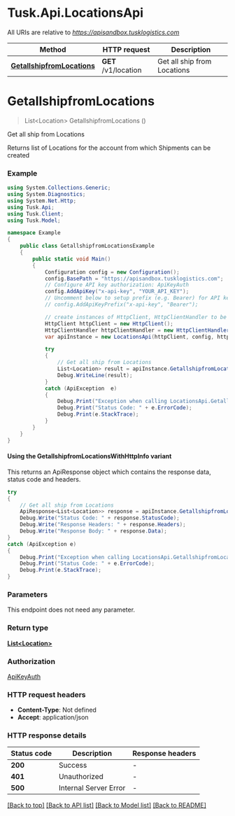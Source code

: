 # Tusk.Api.LocationsApi

All URIs are relative to *https://apisandbox.tusklogistics.com*

| Method | HTTP request | Description |
|--------|--------------|-------------|
| [**GetallshipfromLocations**](LocationsApi.md#getallshipfromlocations) | **GET** /v1/location | Get all ship from Locations |

<a id="getallshipfromlocations"></a>
# **GetallshipfromLocations**
> List&lt;Location&gt; GetallshipfromLocations ()

Get all ship from Locations

Returns list of Locations for the account from which Shipments can be created

### Example
```csharp
using System.Collections.Generic;
using System.Diagnostics;
using System.Net.Http;
using Tusk.Api;
using Tusk.Client;
using Tusk.Model;

namespace Example
{
    public class GetallshipfromLocationsExample
    {
        public static void Main()
        {
            Configuration config = new Configuration();
            config.BasePath = "https://apisandbox.tusklogistics.com";
            // Configure API key authorization: ApiKeyAuth
            config.AddApiKey("x-api-key", "YOUR_API_KEY");
            // Uncomment below to setup prefix (e.g. Bearer) for API key, if needed
            // config.AddApiKeyPrefix("x-api-key", "Bearer");

            // create instances of HttpClient, HttpClientHandler to be reused later with different Api classes
            HttpClient httpClient = new HttpClient();
            HttpClientHandler httpClientHandler = new HttpClientHandler();
            var apiInstance = new LocationsApi(httpClient, config, httpClientHandler);

            try
            {
                // Get all ship from Locations
                List<Location> result = apiInstance.GetallshipfromLocations();
                Debug.WriteLine(result);
            }
            catch (ApiException  e)
            {
                Debug.Print("Exception when calling LocationsApi.GetallshipfromLocations: " + e.Message);
                Debug.Print("Status Code: " + e.ErrorCode);
                Debug.Print(e.StackTrace);
            }
        }
    }
}
```

#### Using the GetallshipfromLocationsWithHttpInfo variant
This returns an ApiResponse object which contains the response data, status code and headers.

```csharp
try
{
    // Get all ship from Locations
    ApiResponse<List<Location>> response = apiInstance.GetallshipfromLocationsWithHttpInfo();
    Debug.Write("Status Code: " + response.StatusCode);
    Debug.Write("Response Headers: " + response.Headers);
    Debug.Write("Response Body: " + response.Data);
}
catch (ApiException e)
{
    Debug.Print("Exception when calling LocationsApi.GetallshipfromLocationsWithHttpInfo: " + e.Message);
    Debug.Print("Status Code: " + e.ErrorCode);
    Debug.Print(e.StackTrace);
}
```

### Parameters
This endpoint does not need any parameter.
### Return type

[**List&lt;Location&gt;**](Location.md)

### Authorization

[ApiKeyAuth](../README.md#ApiKeyAuth)

### HTTP request headers

 - **Content-Type**: Not defined
 - **Accept**: application/json


### HTTP response details
| Status code | Description | Response headers |
|-------------|-------------|------------------|
| **200** | Success |  -  |
| **401** | Unauthorized |  -  |
| **500** | Internal Server Error |  -  |

[[Back to top]](#) [[Back to API list]](../README.md#documentation-for-api-endpoints) [[Back to Model list]](../README.md#documentation-for-models) [[Back to README]](../README.md)

